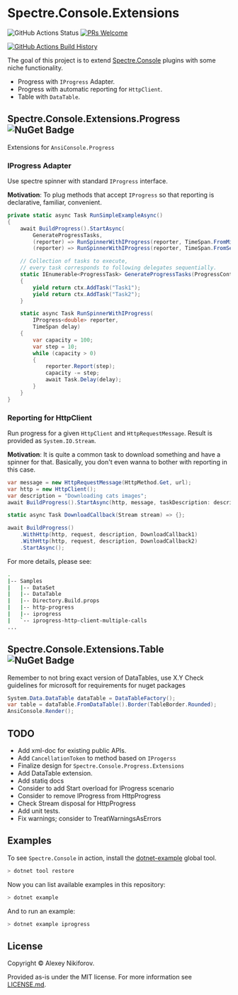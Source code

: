 # Spectre.Console.Extensions

![GitHub Actions Status](https://github.com/nikiforovall/Spectre.Console.Extensions/workflows/Build/badge.svg?branch=main)
[![PRs Welcome](https://img.shields.io/badge/PRs-welcome-brightgreen.svg?style=flat-square)](http://makeapullrequest.com)


[![GitHub Actions Build History](https://buildstats.info/github/chart/nikiforovall/Spectre.Console.Extensions?branch=main&includeBuildsFromPullRequest=false)](https://github.com/nikiforovall/Spectre.Console.Extensions/actions)

The goal of this project is to extend [Spectre.Console](https://github.com/spectresystems/spectre.console) plugins with some niche functionality.

* Progress with `IProgress` Adapter.
* Progress with automatic reporting for `HttpClient`.
* Table with `DataTable`.

## Spectre.Console.Extensions.Progress ![NuGet Badge](https://buildstats.info/nuget/Spectre.Console.Extensions.Progress)

Extensions for `AnsiConsole.Progress`

### IProgress Adapter

Use spectre spinner with standard `IProgress` interface.

**Motivation**: To plug methods that accept `IProgress` so that reporting is declarative, familiar, convenient.

```csharp
private static async Task RunSimpleExampleAsync()
{
    await BuildProgress().StartAsync(
        GenerateProgressTasks,
        (reporter) => RunSpinnerWithIProgress(reporter, TimeSpan.FromMilliseconds(500)),
        (reporter) => RunSpinnerWithIProgress(reporter, TimeSpan.FromSeconds(1)));

    // Collection of tasks to execute,
    // every task corresponds to following delegates sequentially.
    static IEnumerable<ProgressTask> GenerateProgressTasks(ProgressContext ctx)
    {
        yield return ctx.AddTask("Task1");
        yield return ctx.AddTask("Task2");
    }

    static async Task RunSpinnerWithIProgress(
        IProgress<double> reporter,
        TimeSpan delay)
    {
        var capacity = 100;
        var step = 10;
        while (capacity > 0)
        {
            reporter.Report(step);
            capacity -= step;
            await Task.Delay(delay);
        }
    }
}
```

### Reporting for HttpClient

Run progress for a given `HttpClient` and `HttpRequestMessage`. Result is provided as `System.IO.Stream`.

**Motivation**: It is quite a common task to download something and have a spinner for that. Basically, you don't even wanna to bother with reporting in this case.

```csharp
var message = new HttpRequestMessage(HttpMethod.Get, url);
var http = new HttpClient();
var description = "Downloading cats images";
await BuildProgress().StartAsync(http, message, taskDescription: description, DownloadCallback);

static async Task DownloadCallback(Stream stream) => {};

await BuildProgress()
    .WithHttp(http, request, description, DownloadCallback1)
    .WithHttp(http, request, description, DownloadCallback2)
    .StartAsync();

```

For more details, please see:

```bash
.
|-- Samples
|   |-- DataSet
|   |-- DataTable
|   |-- Directory.Build.props
|   |-- http-progress
|   |-- iprogress
|   `-- iprogress-http-client-multiple-calls
...
```

## Spectre.Console.Extensions.Table ![NuGet Badge](https://buildstats.info/nuget/Spectre.Console.Extensions.Table)

Remember to not bring exact version of DataTables, use X.Y
Check guidelines for microsoft for requirements for nuget packages

```csharp
System.Data.DataTable dataTable = DataTableFactory();
var table = dataTable.FromDataTable().Border(TableBorder.Rounded);
AnsiConsole.Render();
```

## TODO

* Add xml-doc for existing public APIs.
* Add `CancellationToken` to method based on `IProgerss`
* Finalize design for `Spectre.Console.Progress.Extensions`
* Add DataTable extension.
* Add statiq docs
* Consider to add Start overload for IProgress scenario
* Consider to remove IProgress from HttpProgress
* Check Stream disposal for HttpProgress
* Add unit tests.
* Fix warnings; consider to TreatWarningsAsErrors

## Examples

To see `Spectre.Console` in action, install the [dotnet-example](https://github.com/patriksvensson/dotnet-example) global tool.

```bash
> dotnet tool restore
```

Now you can list available examples in this repository:

```bash
> dotnet example
```

And to run an example:

```bash
> dotnet example iprogress
```

## License

Copyright © Alexey Nikiforov.

Provided as-is under the MIT license. For more information see [LICENSE.md](./LICENSE.md).
